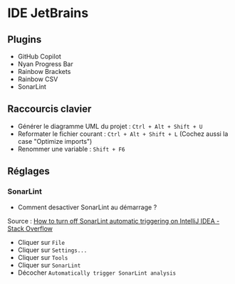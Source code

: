 # IDE JetBrains

## Plugins  
- GitHub Copilot
- Nyan Progress Bar
- Rainbow Brackets
- Rainbow CSV
- SonarLint

## Raccourcis clavier
- Générer le diagramme UML du projet : `Ctrl + Alt + Shift + U`
- Reformater le fichier courant : `Ctrl + Alt + Shift + L` (Cochez aussi la case "Optimize imports")
- Renommer une variable : `Shift + F6`

## Réglages 

### SonarLint 
- Comment desactiver SonarLint au démarrage ? 

Source : [How to turn off SonarLint automatic triggering on IntelliJ IDEA - Stack Overflow][desactiver SonarLint source]

- Cliquer sur `File`
- Cliquer sur `Settings...`
- Cliquer sur `Tools`
- Cliquer sur `SonarLint`
- Décocher `Automatically trigger SonarLint analysis`


<!-- ## Sources -->

[desactiver SonarLint source]: https://stackoverflow.com/questions/39175016/how-to-turn-off-sonarlint-automatic-triggering-on-intellij-idea